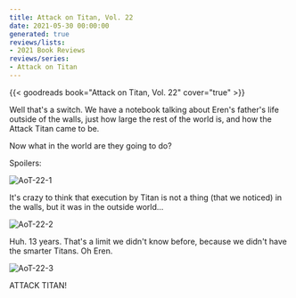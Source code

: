 ```yaml
---
title: Attack on Titan, Vol. 22
date: 2021-05-30 00:00:00
generated: true
reviews/lists:
- 2021 Book Reviews
reviews/series:
- Attack on Titan
---
```

{{< goodreads book="Attack on Titan, Vol. 22" cover="true" >}}

Well that's a switch. We have a notebook talking about Eren's father's life outside of the walls, just how large the rest of the world is, and how the Attack Titan came to be.  

Now what in the world are they going to do?  

<!--more-->

Spoilers:  

![AoT-22-1](/embeds/books/attachments/aot-22-1.png)  

It's crazy to think that execution by Titan is not a thing (that we noticed) in the walls, but it was in the outside world...  

![AoT-22-2](/embeds/books/attachments/aot-22-2.png)  

Huh. 13 years. That's a limit we didn't know before, because we didn't have the smarter Titans. Oh Eren.  

![AoT-22-3](/embeds/books/attachments/aot-22-3.png)  

ATTACK TITAN!


